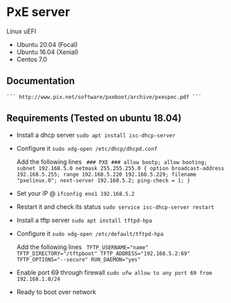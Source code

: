 # PxE server

Linux uEFI
* Ubuntu 20.04 (Focal)
* Ubuntu 16.04 (Xenial)
* Centos 7.0


## Documentation

	``` http://www.pix.net/software/pxeboot/archive/pxespec.pdf ``` 

## Requirements (Tested on ubuntu 18.04)

* Install a dhcp server
		```sudo apt install isc-dhcp-server```
* Configure it
		```sudo xdg-open /etc/dhcp/dhcpd.conf```
	
	Add the following lines
		``` 
		### PXE ###
		allow bootp;
		allow booting;
		subnet 192.168.5.0 netmask 255.255.255.0 {
		option broadcast-address 192.168.5.255;
		range 192.168.5.220 192.168.5.229;
		filename "pxelinux.0";
		next-server 192.168.5.2;
		ping-check = 1;
		}	```
		
* Set your IP @
		```ifconfig eno1 192.168.5.2```
		
* Restart it and check its status
		```sudo service isc-dhcp-server restart```

* Install a tftp server
		```sudo apt install tftpd-hpa ```
* Configure it
		```sudo xdg-open /etc/default/tftpd-hpa	``` 
		
	Add the following lines
		``` 
		TFTP_USERNAME="name"
		TFTP_DIRECTORY="/tftpboot"
		TFTP_ADDRESS="192.168.5.2:69"
		TFTP_OPTIONS="--secure"
		RUN_DAEMON="yes"
		``` 
* Enable port 69 through firewall
		```sudo ufw allow to any port 69 from 192.168.1.0/24	``` 
		
* Ready to boot over network
		
	
